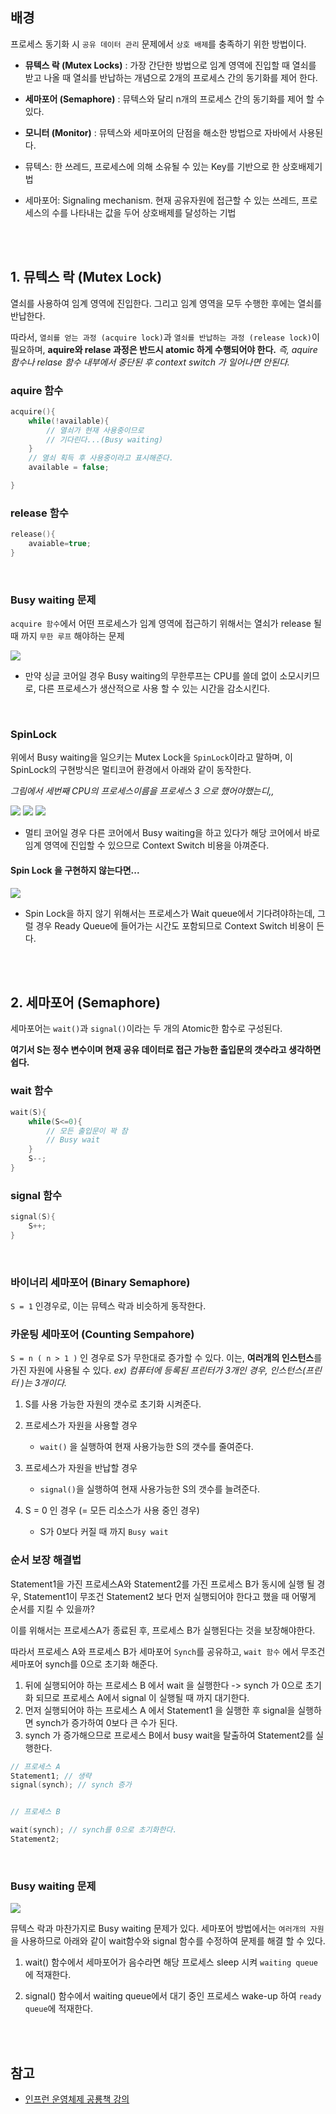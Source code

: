 ## 배경

프로세스 동기화 시 `공유 데이터 관리` 문제에서 `상호 배제`를 충족하기 위한 방법이다.

- **뮤텍스 락 (Mutex Locks)** : 가장 간단한 방법으로 임계 영역에 진입할 때 열쇠를 받고 나올 때 열쇠를 반납하는 개념으로 2개의 프로세스 간의 동기화를 제어 한다.

- **세마포어 (Semaphore)** : 뮤텍스와 달리 n개의 프로세스 간의 동기화를 제어 할 수 있다.

- **모니터 (Monitor)** : 뮤텍스와 세마포어의 단점을 해소한 방법으로 자바에서 사용된다.

- 뮤텍스: 한 쓰레드, 프로세스에 의해 소유될 수 있는 Key를 기반으로 한 상호배제기법

- 세마포어: Signaling mechanism. 현재 공유자원에 접근할 수 있는 쓰레드, 프로세스의 수를 나타내는 값을 두어 상호배제를 달성하는 기법

<br/>
<br/>

## 1. 뮤텍스 락 (Mutex Lock)

열쇠를 사용하여 임계 영역에 진입한다. 그리고 임계 영역을 모두 수행한 후에는 열쇠를 반납한다.

따라서, `열쇠를 얻는 과정 (acquire lock)`과 `열쇠를 반납하는 과정 (release lock)`이 필요하며, **aquire와 relase 과정은 반드시 atomic 하게 수행되어야 한다.**
_즉, aquire함수나 relase 함수 내부에서 중단된 후 context switch 가 일어나면 안된다._

### aquire 함수

```c++
acquire(){
    while(!available){
        // 열쇠가 현재 사용중이므로
        // 기다린다...(Busy waiting)
    }
    // 열쇠 획득 후 사용중이라고 표시해준다.
    available = false;

}
```

### release 함수

```c++
release(){
    avaiable=true;
}
```

<br/>

### Busy waiting 문제

`acquire 함수`에서 어떤 프로세스가 임계 영역에 접근하기 위해서는 열쇠가 release 될 때 까지 `무한 루프` 해야하는 문제

![](<https://images.velog.io/images/moonheekim0118/post/ea0d169b-4d89-44d8-9b72-626cfe7d154f/%EB%8B%A4%EC%9A%B4%EB%A1%9C%EB%93%9C%20(1).jpg>)

- 만약 싱글 코어일 경우 Busy waiting의 무한루프는 CPU를 쓸데 없이 소모시키므로, 다른 프로세스가 생산적으로 사용 할 수 있는 시간을 감소시킨다.

<br/>

### SpinLock

위에서 Busy waiting을 일으키는 Mutex Lock을 `SpinLock`이라고 말하며, 이 SpinLock의 구현방식은 멀티코어 환경에서 아래와 같이 동작한다.

_그림에서 세번째 CPU의 프로세스이름을 프로세스 3 으로 했어야했는디,,_

![](https://images.velog.io/images/moonheekim0118/post/74c4ee02-7e11-4312-ac0c-2afa48dcd515/%EB%8B%A4%EC%9A%B4%EB%A1%9C%EB%93%9C2.jpg)
![](https://images.velog.io/images/moonheekim0118/post/cb27aabd-63a3-497c-b988-a4ba77bfc25e/%EB%8B%A4%EC%9A%B4%EB%A1%9C%EB%93%9C3.jpg)
![](https://images.velog.io/images/moonheekim0118/post/f4030707-860a-4711-93a8-2326fcbbe5b9/%EB%8B%A4%EC%9A%B4%EB%A1%9C%EB%93%9C4.jpg)

- 멀티 코어일 경우 다른 코어에서 Busy waiting을 하고 있다가 해당 코어에서 바로 임계 영역에 진입할 수 있으므로 Context Switch 비용을 아껴준다.

#### Spin Lock 을 구현하지 않는다면...

![](https://images.velog.io/images/moonheekim0118/post/a15f5084-8334-4cb6-b583-8400f492bddf/%EB%8B%A4%EC%9A%B4%EB%A1%9C%EB%93%9C5.jpg)

- Spin Lock을 하지 않기 위해서는 프로세스가 Wait queue에서 기다려야하는데, 그럴 경우 Ready Queue에 들어가는 시간도 포함되므로 Context Switch 비용이 든다.

<br/>

<br/>

## 2. 세마포어 (Semaphore)

세마포어는 `wait()`과 `signal()`이라는 두 개의 Atomic한 함수로 구성된다.

**여기서 S는 정수 변수이며 현재 공유 데이터로 접근 가능한 출입문의 갯수라고 생각하면 쉽다.**

### wait 함수

```c++
wait(S){
    while(S<=0){
        // 모든 출입문이 꽉 참
        // Busy wait
    }
    S--;
}
```

### signal 함수

```c++
signal(S){
    S++;
}
```

<br/>

### 바이너리 세마포어 (Binary Semaphore)

`S = 1` 인경우로, 이는 뮤텍스 락과 비슷하게 동작한다.

### 카운팅 세마포어 (Counting Sempahore)

`S = n ( n > 1 )` 인 경우로 S가 무한대로 증가할 수 있다. 이는, **여러개의 인스턴스**를 가진 자원에 사용될 수 있다. _ex) 컴퓨터에 등록된 프린터가 3개인 경우, 인스턴스(프린터 )는 3개이다._

1. S를 사용 가능한 자원의 갯수로 초기화 시켜준다.
2. 프로세스가 자원을 사용할 경우
   - `wait()` 을 실행하여 현재 사용가능한 S의 갯수를 줄여준다.
3. 프로세스가 자원을 반납할 경우

   - `signal()`을 실행하여 현재 사용가능한 S의 갯수를 늘려준다.

4. S = 0 인 경우 (= 모든 리소스가 사용 중인 경우)

   - S가 0보다 커질 때 까지 `Busy wait`

### 순서 보장 해결법

Statement1을 가진 프로세스A와 Statement2를 가진 프로세스 B가 동시에 실행 될 경우, Statement1이 무조건 Statement2 보다 먼저 실행되어야 한다고 했을 때 어떻게 순서를 지킬 수 있을까?

이를 위해서는 프로세스A가 종료된 후, 프로세스 B가 실행된다는 것을 보장해야한다.

따라서 프로세스 A와 프로세스 B가 세마포어 `Synch`를 공유하고, `wait 함수` 에서 무조건 세마포어 synch를 0으로 초기화 해준다.

1. 뒤에 실행되어야 하는 프로세스 B 에서 wait 을 실행한다 -> synch 가 0으로 초기화 되므로 프로세스 A에서 signal 이 실행될 때 까지 대기한다.
2. 먼저 실행되어야 하는 프로세스 A 에서 Statement1 을 실행한 후 signal을 실행하면 synch가 증가하여 0보다 큰 수가 된다.
3. synch 가 증가해으므로 프로세스 B에서 busy wait을 탈출하여 Statement2를 실행한다.

```C
// 프로세스 A
Statement1; // 생략
signal(synch); // synch 증가


// 프로세스 B

wait(synch); // synch를 0으로 초기화한다.
Statement2;

```

<br/>

### Busy waiting 문제

![](https://images.velog.io/images/moonheekim0118/post/942aa542-940a-4f68-9295-48c9f9a8c4c8/%EB%8B%A4%EC%9A%B4%EB%A1%9C%EB%93%9C6.jpg)

뮤텍스 락과 마찬가지로 Busy waiting 문제가 있다. 세마포어 방법에서는 `여러개의 자원`을 사용하므로 아래와 같이 wait함수와 signal 함수를 수정하여 문제를 해결 할 수 있다.

1. wait() 함수에서 세마포어가 음수라면 해당 프로세스 sleep 시켜 `waiting queue`에 적재한다.

2. signal() 함수에서 waiting queue에서 대기 중인 프로세스 wake-up 하여 `ready queue`에 적재한다.

<br/>
<br/>

## 참고

- [인프런 운영체제 공룡책 강의](https://www.inflearn.com/course/%EC%9A%B4%EC%98%81%EC%B2%B4%EC%A0%9C-%EA%B3%B5%EB%A3%A1%EC%B1%85-%EC%A0%84%EA%B3%B5%EA%B0%95%EC%9D%98/dashboard)
